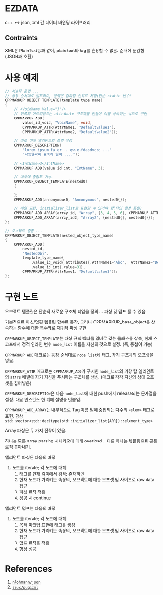 # EZDATA

c++ <-> json, xml 간 데이터 바인딩 라이브러리

## Contraints

XML은 <OuterTag>PlainText<InnerTag/></OuterTag>등과 같이, plain text와 tag를 혼용할 수 없음. 순서에 둔감함 (JSON과 호환)

# 사용 예제

```c++
// 서술적 문법 ...
// 등장 순서대로 빌드하며, 문맥은 컴파일 단위로 저장(단순 static 변수)
CPPMARKUP_OBJECT_TEMPLATE(template_type_name) 
{
    // <VoidName Value="3"/>
    // 뒤쪽의 어트리뷰트는 attribute 구조체를 만들어 이를 상속하는 식으로 구현
    CPPMARKUP_ADD(
        value_id_void, "VoidName", void,
        CPPMARKUP_ATTR(AttrName1, "DefaultValue1"),
        CPPMARKUP_ATTR(AttrName2, "DefaultValue2"));
        
    // 바로 아래 엘리먼트의 설명 작성
    CPPMARKUP_DESCRIPTION(
        "lorem ipsum fa er .. qw.e.fdasdvccc ..."
        "나랏말싸미 듕귁에 달아 ....");
    
    // <IntName>3</IntName>
    CPPMARKUP_ADD(value_id_int, "IntName", 3);
    
    // 내부에 중첩도 가능.
    CPPMARKUP_OBJECT_TEMPLATE(nested0)
    {
        
    };
    CPPMARKUP_ADD(annonymous0, "Annonymous", nested0{});
    
    // 배열 표현, initializer_list로 표현할 수 있어야 함(타입 항상 동일)
    CPPMARKUP_ADD_ARRAY(array_id, "Array", {3, 4, 5, 6}, CPPMARKUP_ATTR(a, "C"));
    CPPMARKUP_ADD_ARRAY(array_id2, "Array2", {nested0{}, nested0{}});
};

// 오브젝트 중첩 ...
CPPMARKUP_OBJECT_TEMPLATE(nested_object_type_name)
{
    CPPMARKUP_ADD(
        nested_id,
        "NestedObj", 
        template_type_name{
            .value_id_void{.attributes{.AttrName1="Abc", .AttrName2="Def"}},
            .value_id_int{.value=3}},
        CPPMARKUP_ATTR(AttrName1, "DefaultValue1"));
};

```

# 구현 노트

오브젝트 템플릿은 단순히 새로운 구조체 타입을 정의 ... 파싱 및 덤프 될 수 있음

기본적으로 파싱/덤핑 템플릿 함수로 동작, 그러나 CPPMARKUP_base_object를 상속하는 함수에 대한 특수화로 재귀적 파싱 구현

`CPPMARKUP_OBJECT_TEMPLATE`는 파싱 규칙 벡터를 멤버로 갖는 클래스를 상속, 현재 스코프에서 정적 인라인 변수 `node_list` 이름을 자신의 것으로 설정. (즉, 중첩이 가능)

`CPPMARKUP_ADD` 매크로는 등장 순서대로 `node_list`에 태그, 자기 구조체의 오프셋을 넣음.

`CPPMARKUP_ATTR` 매크로는 `CPPMARKUP_ADD`가 푸시한 `node_list`의 가장 탑 엘리먼트의 `attrs` 배열에 자기 자신을 푸시하는 구조체를 생성. (매크로 각각 자신의 상대 오프셋을 집어넣음)

`CPPMARKUP_DESCRIPTION`은 다음 `node_list`에 대한 push에서 release되는 문자열을 설정. 다음 인스턴스 한 개에 설명을 덧붙임.

`CPPMARKUP_ADD_ARRAY`는 내부적으로 Tag 이름 밑에 중첩되는 다수의 `<elem>` 태그로 표현. 항상 `std::vector<std::decltype(std::initializer_list{ARR})::element_type>`

Array 파싱은 두 가지 전략이 있음.

하나는 모든 array parsing 시나리오에 대해 overload .. 다른 하나는 템플릿으로 공통 로직 뽑아내기.

엘리먼트 파싱은 다음의 과정

1. 노드를 iterate; 각 노드에 대해
   1. 태그를 현재 깊이에서 검색; 존재하면
   2. 현재 노드가 가리키는 속성의, 오브젝트에 대한 오프셋 및 사이즈로 raw data 접근
   3. 파싱 로직 적용
   4. 성공 시 continue

엘리먼트 덤프는 다음의 과정

1. 노드를 iterate; 각 노드에 대해
   1. 목적 마크업 표현에 태그를 생성
   2. 현재 노드가 가리키는 속성의, 오브젝트에 대한 오프셋 및 사이즈로 raw data 접근
   3. 덤프 로직을 적용
   4. 항상 성공

# References

1. [`nlohmann/json`](https://github.com/nlohmann/json)
2. [`zeux/pugixml`](https://github.com/zeux/pugixml)
